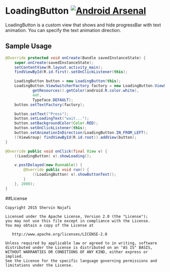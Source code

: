 # LoadingButton [![Android Arsenal](https://img.shields.io/badge/Android%20Arsenal-LoadingButton-green.svg?style=flat)](https://android-arsenal.com/details/1/1926)

LoadingButton is a custom view that shows and hide progressBar with text animation. You can specify the text animation direction.

## Sample Usage

```java
@Override protected void onCreate(Bundle savedInstanceState) {
    super.onCreate(savedInstanceState);
    setContentView(R.layout.activity_main);
    findViewById(R.id.first).setOnClickListener(this);

    LoadingButton button = new LoadingButton(this);
    LoadingButton.ViewSwitcherFactory factory = new LoadingButton.ViewSwitcherFactory(this,
            getResources().getColor(android.R.color.white),
            44F,
            Typeface.DEFAULT);
    button.setTextFactory(factory);

    button.setText("Press");
    button.setLoadingText("wait...");
    button.setBackgroundColor(Color.RED);
    button.setOnClickListener(this);
    button.setAnimationInDirection(LoadingButton.IN_FROM_LEFT);
    ((ViewGroup) findViewById(R.id.root)).addView(button);
}

@Override public void onClick(final View v) {
    ((LoadingButton) v).showLoading();

    v.postDelayed(new Runnable() {
        @Override public void run() {
            ((LoadingButton) v).showButtonText();
        }
    }, 2000);
}
```

##License

    Copyright 2015 Shervin Najafi
    
    Licensed under the Apache License, Version 2.0 (the "License");
    you may not use this file except in compliance with the License.
    You may obtain a copy of the License at
    
       http://www.apache.org/licenses/LICENSE-2.0
    
    Unless required by applicable law or agreed to in writing, software
    distributed under the License is distributed on an "AS IS" BASIS,
    WITHOUT WARRANTIES OR CONDITIONS OF ANY KIND, either express or implied.
    See the License for the specific language governing permissions and
    limitations under the License.
